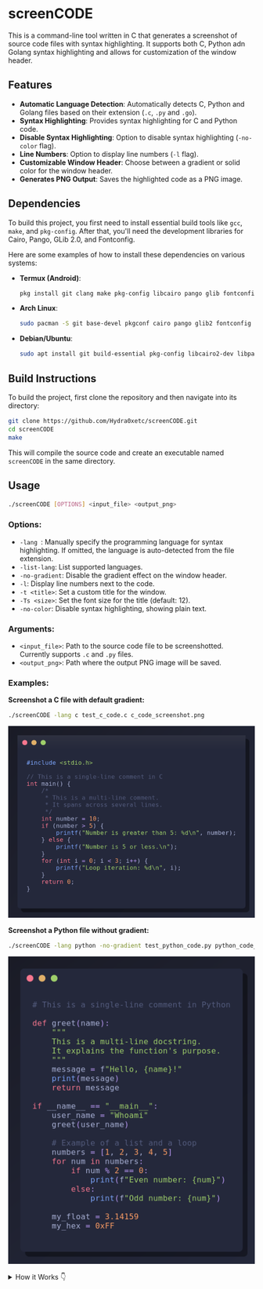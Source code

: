 # screenCODE

This is a command-line tool written in C that generates a screenshot of source code files with syntax highlighting. It supports both C, Python adn Golang syntax highlighting and allows for customization of the window header.

## Features

- **Automatic Language Detection**: Automatically detects C, Python and Golang files based on their extension (`.c`, `.py` and `.go`).
- **Syntax Highlighting**: Provides syntax highlighting for C and Python code.
- **Disable Syntax Highlighting**: Option to disable syntax highlighting (`-no-color` flag).
- **Line Numbers**: Option to display line numbers (`-l` flag).
- **Customizable Window Header**: Choose between a gradient or solid color for the window header.
- **Generates PNG Output**: Saves the highlighted code as a PNG image.

## Dependencies

To build this project, you first need to install essential build tools like `gcc`, `make`, and `pkg-config`. After that, you'll need the development libraries for Cairo, Pango, GLib 2.0, and Fontconfig.

Here are some examples of how to install these dependencies on various systems:

- **Termux (Android)**:
  ```bash
  pkg install git clang make pkg-config libcairo pango glib fontconfig
  ```

- **Arch Linux**:
  ```bash
  sudo pacman -S git base-devel pkgconf cairo pango glib2 fontconfig
  ```

- **Debian/Ubuntu**:
  ```bash
  sudo apt install git build-essential pkg-config libcairo2-dev libpango1.0-dev libpangocairo-1.0-0 libglib2.0-dev libfontconfig1-dev
  ```

## Build Instructions

To build the project, first clone the repository and then navigate into its directory:

```bash
git clone https://github.com/Hydra0xetc/screenCODE.git
cd screenCODE
make
```

This will compile the source code and create an executable named `screenCODE` in the same directory.

## Usage

```bash
./screenCODE [OPTIONS] <input_file> <output_png>
```

### Options:

- `-lang `: Manually specify the programming language for syntax highlighting. If omitted, the language is auto-detected from the file extension.
- `-list-lang`: List supported languages.
- `-no-gradient`: Disable the gradient effect on the window header.
- `-l`: Display line numbers next to the code.
- `-t <title>`: Set a custom title for the window.
- `-Ts <size>`: Set the font size for the title (default: 12).
- `-no-color`: Disable syntax highlighting, showing plain text.

### Arguments:

- `<input_file>`: Path to the source code file to be screenshotted. Currently supports `.c` and `.py` files.
- `<output_png>`: Path where the output PNG image will be saved.

### Examples:

**Screenshot a C file with default gradient:**
```bash
./screenCODE -lang c test_c_code.c c_code_screenshot.png
```
![C Code Screenshot](images/c_code_screenshot.png)

**Screenshot a Python file without gradient:**
```bash
./screenCODE -lang python -no-gradient test_python_code.py python_code_screenshot.png
```
![Python Code Screenshot](images/python_code_screenshot.png)

<details>
<summary>How it Works 👇</summary>

The `screenCODE` program is designed to take a source code file (C or Python), apply syntax highlighting, and then generate a PNG image of the highlighted code, resembling a code editor screenshot.

Here's how it works in detail:

1.  **Parsing Command Line Arguments (`main.c`)**:
    *   The program processes the arguments you provide. `input_file` and `output_png` are mandatory.
    *   The `-lang` argument allows manual language specification, overriding auto-detection.
    *   The `-no-gradient` argument disables the header gradient.
    *   The `-l` argument enables line numbers.
    *   The new `-no-color` argument disables syntax highlighting.

2.  **Language Detection and Validation (`main.c`)**:
    *   If `-lang` is not used, the program attempts to determine the language (C or Python) from the input file's extension.
    *   It validates that the detected or specified language is supported. If not, it warns the user and exits.

3.  **Fontconfig Initialization (`main.c`)**:
    *   `FcInit()` is now called at the start of `main` to properly initialize the Fontconfig library, resolving previous warnings.

4.  **Syntax Table Initialization (`main.c`, `syntax_highlighting_c.c`, `syntax_highlighting_python.c`)**:
    *   Syntax highlighting rules (keywords, functions, etc.) are loaded into efficient hash tables. This is now done once at the start of `main.c` based on the detected language, improving performance and preventing memory leaks.

5.  **Reading Code File Content (`main.c`)**:
    *   The entire content of the source code file is read into memory.

6.  **Syntax Highlighting and Line Numbering (`syntax_highlighting.c`, `syntax_highlighting_c.c`, `syntax_highlighting_python.c`)**:
    *   The `highlight_syntax` function dispatches to language-specific highlighting functions (`highlight_c_syntax` or `highlight_python_syntax`).
    *   If `-no-color` is used, the code content is escaped for Pango markup and returned as plain text.
    *   Otherwise, tokens (strings, comments, numbers, keywords, operators) are identified, escaped for Pango markup, and wrapped in `<span>` tags with specific colors.
    *   If line numbers are enabled, they are prepended to each line with proper formatting before syntax highlighting is applied to the entire line.

7.  **Text Measurement and Image Dimensions (`main.c`)**:
    *   Pango is used to calculate the exact dimensions of the highlighted text, including line numbers if present. This ensures the output image is sized correctly.

8.  **PNG Image Drawing (`main.c`, `drawing_utils.c`)**:
    *   A Cairo surface is created. The program draws the background, a subtle window shadow, the main window frame with rounded corners, and the window header (using the improved `draw_header` function).
    *   Decorative window control buttons are added.
    *   Finally, the Pango-formatted code (with or without line numbers) is drawn onto the surface.

9.  **Image Saving (`main.c`)**:
    *   The final image is saved as a PNG file.

10. **Memory Cleanup (`main.c`)**:
    *   All allocated memory and resources are properly freed at the end of the program execution.
</details>
